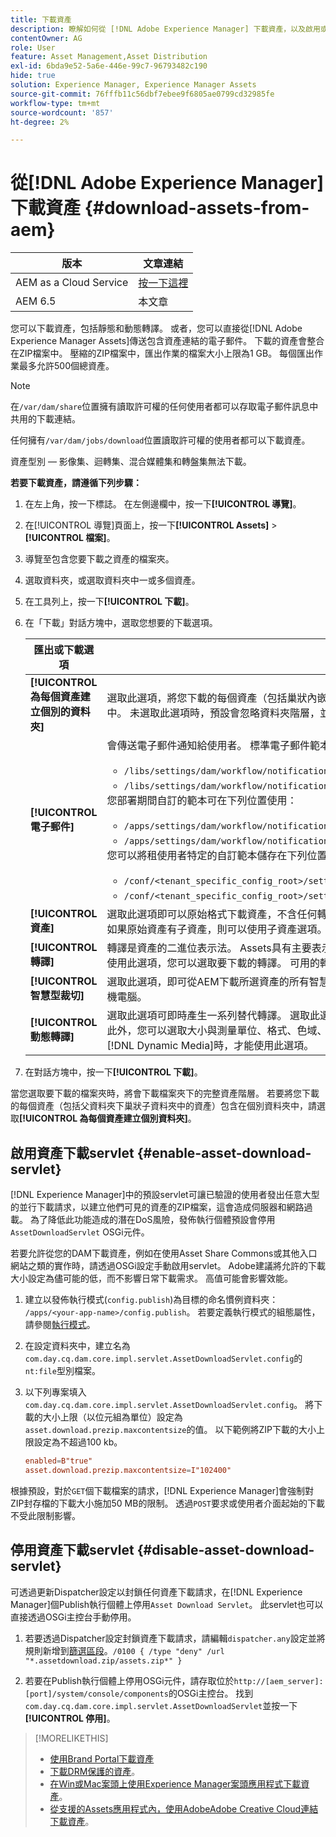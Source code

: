 ```yaml
---
title: 下載資產
description: 瞭解如何從 [!DNL Adobe Experience Manager] 下載資產，以及啟用或停用下載功能。
contentOwner: AG
role: User
feature: Asset Management,Asset Distribution
exl-id: 6bda9e52-5a6e-446e-99c7-96793482c190
hide: true
solution: Experience Manager, Experience Manager Assets
source-git-commit: 76fffb11c56dbf7ebee9f6805ae0799cd32985fe
workflow-type: tm+mt
source-wordcount: '857'
ht-degree: 2%

---
```


# 從[!DNL Adobe Experience Manager]下載資產 {#download-assets-from-aem}

| 版本 | 文章連結 |
| -------- | ---------------------------- |
| AEM as a Cloud Service  | [按一下這裡](https://experienceleague.adobe.com/docs/experience-manager-cloud-service/content/assets/manage/download-assets-from-aem.html?lang=zh-Hant) |
| AEM 6.5 | 本文章 |

您可以下載資產，包括靜態和動態轉譯。 或者，您可以直接從[!DNL Adobe Experience Manager Assets]傳送包含資產連結的電子郵件。 下載的資產會整合在ZIP檔案中。 壓縮的ZIP檔案中，匯出作業的檔案大小上限為1 GB。 每個匯出作業最多允許500個總資產。

>[!NOTE]
>
>在`/var/dam/share`位置擁有讀取許可權的任何使用者都可以存取電子郵件訊息中共用的下載連結。
>
>任何擁有`/var/dam/jobs/download`位置讀取許可權的使用者都可以下載資產。
>
>資產型別 — 影像集、迴轉集、混合媒體集和轉盤集無法下載。

<!--
OLD content of the above NOTE, changed wrt CQDOC-18661.
>The email recipients must be members of the `dam-users` group to access the ZIP download link in the email message.
>
-->

**若要下載資產，請遵循下列步驟：**

1. 在左上角，按一下標誌。 在左側邊欄中，按一下&#x200B;**[!UICONTROL 導覽]**。
1. 在[!UICONTROL 導覽]頁面上，按一下&#x200B;**[!UICONTROL Assets]** > **[!UICONTROL 檔案]**。
1. 導覽至包含您要下載之資產的檔案夾。
1. 選取資料夾，或選取資料夾中一或多個資產。
1. 在工具列上，按一下&#x200B;**[!UICONTROL 下載]**。
1. 在「下載」對話方塊中，選取您想要的下載選項。

   | 匯出或下載選項 | 說明 |
   |---|---|
   | **[!UICONTROL 為每個資產建立個別的資料夾]** | 選取此選項，將您下載的每個資產（包括巢狀內嵌於資產上層資料夾下的子資料夾中的資產）納入本機電腦上的一個資料夾中。 未選取此選項時，預設會忽略資料夾階層，並將所有資產下載至本機電腦中的一個資料夾。 |
   | **[!UICONTROL 電子郵件]** | 會傳送電子郵件通知給使用者。 標準電子郵件範本可在下列位置取得：<ul><li>`/libs/settings/dam/workflow/notification/email/downloadasset`。</li><li>`/libs/settings/dam/workflow/notification/email/transientworkflowcompleted`。</li></ul> 您部署期間自訂的範本可在下列位置使用： <ul><li>`/apps/settings/dam/workflow/notification/email/downloadasset`。</li><li>`/apps/settings/dam/workflow/notification/email/transientworkflowcompleted`。</li></ul>您可以將租使用者特定的自訂範本儲存在下列位置：<ul><li>`/conf/<tenant_specific_config_root>/settings/dam/workflow/notification/email/downloadasset`。</li><li>`/conf/<tenant_specific_config_root>/settings/dam/workflow/notification/email/transientworkflowcompleted`。</li></ul> |
   | **[!UICONTROL 資產]** | 選取此選項即可以原始格式下載資產，不含任何轉譯。<br>如果原始資產有子資產，則可以使用子資產選項。 |
   | **[!UICONTROL 轉譯]** | 轉譯是資產的二進位表示法。 Assets具有主要表示方式，即上傳檔案的主要表示方式。 它們可以有任意數量的表示。 <br>使用此選項，您可以選取要下載的轉譯。 可用的轉譯取決於您選取的資產。 如果資產有任何轉譯，則可使用此選項。 |
   | **[!UICONTROL 智慧型裁切]** | 選取此選項，即可從AEM下載所選資產的所有智慧型裁切轉譯。 已建立包含「智慧型裁切」轉譯的zip檔案，並下載至您的本機電腦。 |
   | **[!UICONTROL 動態轉譯]** | 選取此選項可即時產生一系列替代轉譯。 選取此選項時，您也可以從[影像預設集](image-presets.md)清單中選取要動態建立的轉譯。 <br>此外，您可以選取大小與測量單位、格式、色域、解析度，以及任何選用的影像修飾元，例如反轉影像。 只有在您已啟用[!DNL Dynamic Media]時，才能使用此選項。 |

1. 在對話方塊中，按一下&#x200B;**[!UICONTROL 下載]**。

當您選取要下載的檔案夾時，將會下載檔案夾下的完整資產階層。 若要將您下載的每個資產（包括父資料夾下巢狀子資料夾中的資產）包含在個別資料夾中，請選取&#x200B;**[!UICONTROL 為每個資產建立個別資料夾]**。

## 啟用資產下載servlet {#enable-asset-download-servlet}

[!DNL Experience Manager]中的預設servlet可讓已驗證的使用者發出任意大型的並行下載請求，以建立他們可見的資產的ZIP檔案，這會造成伺服器和網路過載。 為了降低此功能造成的潛在DoS風險，發佈執行個體預設會停用`AssetDownloadServlet` OSGi元件。

若要允許從您的DAM下載資產，例如在使用Asset Share Commons或其他入口網站之類的實作時，請透過OSGi設定手動啟用servlet。 Adobe建議將允許的下載大小設定為儘可能的低，而不影響日常下載需求。 高值可能會影響效能。

1. 建立以發佈執行模式(`config.publish`)為目標的命名慣例資料夾： `/apps/<your-app-name>/config.publish`。 若要定義執行模式的組態屬性，請參閱[執行模式](/help/sites-deploying/configure-runmodes.md#defining-configuration-properties-for-a-run-mode)。
1. 在設定資料夾中，建立名為`com.day.cq.dam.core.impl.servlet.AssetDownloadServlet.config`的`nt:file`型別檔案。
1. 以下列專案填入`com.day.cq.dam.core.impl.servlet.AssetDownloadServlet.config`。 將下載的大小上限（以位元組為單位）設定為`asset.download.prezip.maxcontentsize`的值。 以下範例將ZIP下載的大小上限設定為不超過100 kb。

   ```conf
   enabled=B"true"
   asset.download.prezip.maxcontentsize=I"102400"
   ```

根據預設，對於`GET`個下載檔案的請求，[!DNL Experience Manager]會強制對ZIP封存檔的下載大小施加50 MB的限制。 透過`POST`要求或使用者介面起始的下載不受此限制影響。

## 停用資產下載servlet {#disable-asset-download-servlet}

可透過更新Dispatcher設定以封鎖任何資產下載請求，在[!DNL Experience Manager]個Publish執行個體上停用`Asset Download Servlet`。 此servlet也可以直接透過OSGi主控台手動停用。

1. 若要透過Dispatcher設定封鎖資產下載請求，請編輯`dispatcher.any`設定並將規則新增到[篩選區段](https://experienceleague.adobe.com/docs/experience-manager-dispatcher/using/configuring/dispatcher-configuration.html?lang=zh-Hant#defining-a-filter)。`/0100 { /type "deny" /url "*.assetdownload.zip/assets.zip*" }`

1. 若要在Publish執行個體上停用OSGi元件，請存取位於`http://[aem_server]:[port]/system/console/components`的OSGi主控台。 找到`com.day.cq.dam.core.impl.servlet.AssetDownloadServlet`並按一下&#x200B;**[!UICONTROL 停用]**。

>[!MORELIKETHIS]
>
>* [使用Brand Portal下載資產](https://experienceleague.adobe.com/docs/experience-manager-brand-portal/using/download/brand-portal-download-assets.html?lang=zh-Hant)
>* [下載DRM保護的資產](drm.md)。
>* [在Win或Mac案頭上使用Experience Manager案頭應用程式下載資產](https://experienceleague.adobe.com/docs/experience-manager-desktop-app/using/using.html?lang=zh-Hant#download-assets)。
>* [從支援的Assets應用程式內，使用AdobeAdobe Creative Cloud連結下載資產](https://helpx.adobe.com/tw/enterprise/using/manage-assets-using-adobe-asset-link.html)。
